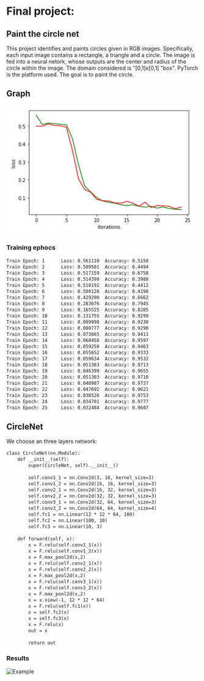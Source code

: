 # Final project:

## Paint the circle net

This project identifies and paints circles given in RGB images. Specifically, each input image contains a rectangle, a triangle and a circle. The image is fed into a neural netork, whose outputs are the center and radius of the circle within the image. The domain considered is "[0,1]x[0,1] "box". PyTorch is the platform used. The goal is to paint the circle.

## Graph
![Training and Validation loss](https://raw.githubusercontent.com/eidoil32/Deep-Learning---MTA-Course/master/graph.jpg)

### Training ephocs 
```
Train Epoch: 1 		Loss: 0.561110 	Accuracy: 0.5150
Train Epoch: 2 		Loss: 0.509501 	Accuracy: 0.4494
Train Epoch: 3 		Loss: 0.517159 	Accuracy: 0.6758
Train Epoch: 4 		Loss: 0.514399 	Accuracy: 0.3988
Train Epoch: 5 		Loss: 0.510192 	Accuracy: 0.4412
Train Epoch: 6 		Loss: 0.508128 	Accuracy: 0.4198
Train Epoch: 7 		Loss: 0.429290 	Accuracy: 0.6662
Train Epoch: 8 		Loss: 0.283076 	Accuracy: 0.7945
Train Epoch: 9 		Loss: 0.165525 	Accuracy: 0.8205
Train Epoch: 10 	Loss: 0.131755 	Accuracy: 0.9299
Train Epoch: 11 	Loss: 0.099998 	Accuracy: 0.9238
Train Epoch: 12 	Loss: 0.080777 	Accuracy: 0.9290
Train Epoch: 13 	Loss: 0.073665 	Accuracy: 0.9411
Train Epoch: 14 	Loss: 0.068458 	Accuracy: 0.9597
Train Epoch: 15 	Loss: 0.059250 	Accuracy: 0.9463
Train Epoch: 16 	Loss: 0.055652 	Accuracy: 0.9333
Train Epoch: 17 	Loss: 0.059634 	Accuracy: 0.9532
Train Epoch: 18 	Loss: 0.051383 	Accuracy: 0.9713
Train Epoch: 19 	Loss: 0.046399 	Accuracy: 0.9655
Train Epoch: 20 	Loss: 0.051303 	Accuracy: 0.9710
Train Epoch: 21 	Loss: 0.040987 	Accuracy: 0.9737
Train Epoch: 22 	Loss: 0.047692 	Accuracy: 0.9621
Train Epoch: 23 	Loss: 0.038526 	Accuracy: 0.9753
Train Epoch: 24 	Loss: 0.034701 	Accuracy: 0.9777
Train Epoch: 25 	Loss: 0.032484 	Accuracy: 0.9687
```

## CircleNet
We choose an three layers network:
```
class CircleNet(nn.Module): 
    def __init__(self):
        super(CircleNet, self).__init__()
		
        self.conv1_1 = nn.Conv2d(3, 16, kernel_size=3)
        self.conv1_2 = nn.Conv2d(16, 16, kernel_size=3)
        self.conv2_1 = nn.Conv2d(16, 32, kernel_size=3)
        self.conv2_2 = nn.Conv2d(32, 32, kernel_size=3)
        self.conv3_1 = nn.Conv2d(32, 64, kernel_size=3)
        self.conv3_2 = nn.Conv2d(64, 64, kernel_size=4)
        self.fc1 = nn.Linear(12 * 12 * 64, 100)
        self.fc2 = nn.Linear(100, 10)
        self.fc3 = nn.Linear(10, 3)
                
    def forward(self, x):
        x = F.relu(self.conv1_1(x))
        x = F.relu(self.conv1_2(x))
        x = F.max_pool2d(x,2)
        x = F.relu(self.conv2_1(x))
        x = F.relu(self.conv2_2(x))
        x = F.max_pool2d(x,2)
        x = F.relu(self.conv3_1(x))
        x = F.relu(self.conv3_2(x))
        x = F.max_pool2d(x,2)
        x = x.view(-1, 12 * 12 * 64)
        x = F.relu(self.fc1(x))
        x = self.fc2(x)
        x = self.fc3(x) 
        x = F.relu(x)
        out = x
       
        return out                
```

### Results
![Example](https://raw.githubusercontent.com/eidoil32/Deep-Learning---MTA-Course/master/example.jpg)